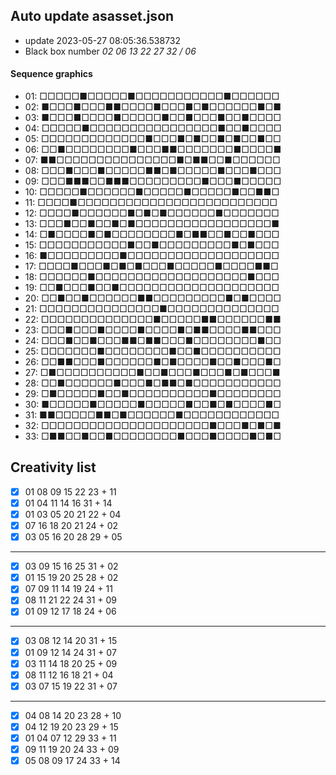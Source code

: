 ## Auto update asasset.json

* update 2023-05-27 08:05:36.538732
* Black box number _02 06 13 22 27 32 / 06_
#### Sequence graphics

* 01: □□□□□■□□□□□■□□□□□□□□□□□■□□□□□□
* 02: ■□□□■□□□■■□□□□■□□□■□■□□□□□□■□■
* 03: ■□□□■□□□□■□□□□□■□□■□□□■□□■□□□□
* 04: □□□□□■□□□□□□□□□□□□□□□□■□□■□□□□
* 05: □□□□□□□□□□□□□■□□□■□■□□■□■□□■□□
* 06: □□■□□□□□□□□■□□□■■□□□□□□□■□□□□■
* 07: ■■□□□□□□□□□□□□□□□■□■■□□■□□□□□□
* 08: □□□■□□□■□□□□□■■□■□□□□□■□□□■□□□
* 09: □□□■■■□□■■■□□□□□□□□□■□□□■□□□□□
* 10: □□□□□■□□□□□□■□□□□□■□□□□□■□□■■□
* 11: □□□□■□□□□□□□□□□□□□□□□□□□□□□□□□
* 12: □□□□■□□□□□□■□■□■□□□□□□■□□□□□□□
* 13: □□□■□□■□□■□■□□□□□□□□□□□□□□□□□■
* 14: □■□□□□■□■□□□□□□□□■□■■□□■□□■□□□
* 15: □□□□□□□□□□□■□□■□□□□□□□□□■□■□□□
* 16: ■□□□□□□□□□■□□□□□□□□□□□□□□□□□□□
* 17: □□□□■□□□■□■□■□□□■□□□□□■□□□□■■□
* 18: □□□□□□■□□□□□□□□□□□□□□□□□□□■□□□
* 19: □□■□□□■□□■□□□□□□□□□□□□□□□□□□□□
* 20: □□■□□■□□□□□□■■□□□□□□□□□■□■□□□□
* 21: □□□□□□□□□□□□□□□■□□□□□□□□□□□□□□
* 22: □□□□□□□□□□□□□□■□□□□□■■□□□□□□■■
* 23: □□□■□□□■□□□□■□□□□■□■■□□□□■■□□□
* 24: □□□■□□■□□□■■□■■□□□■□□□□□□□□■□□
* 25: □□□□□□□■□□□□□□□□■□□■□□□□□□□□□□
* 26: □□■■□□□■□□□□□□■□■□□□□■□□■□□□■□
* 27: □■□□□□□□□□□□■□□■□□□■□□□■□■□□□■
* 28: □□■□□□□□□■□□□■□■■□■□□□□□□□□□□□
* 29: □■□□□□□■□□■□□□□□□□□□□■□□□□□□□□
* 30: ■□□□□□■□□□□□■□□□□□■□□■□■□□□□■□
* 31: ■■□□□□□■■□■□□□□□□■□□□□□□□□□□□□
* 32: □□□□□□□□□□□□□□□□□□□□□■□□□■□■□■
* 33: □■■□□■□□■□□□□□□□□■□□□■□□□□■□■□
## Creativity list

- [x] 01 08 09 15 22 23 + 11
- [x] 01 04 11 14 16 31 + 14
- [x] 01 03 05 20 21 22 + 04
- [x] 07 16 18 20 21 24 + 02
- [x] 03 05 16 20 28 29 + 05
***
- [x] 03 09 15 16 25 31 + 02
- [x] 01 15 19 20 25 28 + 02
- [x] 07 09 11 14 19 24 + 11
- [x] 08 11 21 22 24 31 + 09
- [x] 01 09 12 17 18 24 + 06
***
- [x] 03 08 12 14 20 31 + 15
- [x] 01 09 12 14 24 31 + 07
- [x] 03 11 14 18 20 25 + 09
- [x] 08 11 12 16 18 21 + 04
- [x] 03 07 15 19 22 31 + 07
***
- [x] 04 08 14 20 23 28 + 10
- [x] 04 12 19 20 23 29 + 15
- [x] 01 04 07 12 29 33 + 11
- [x] 09 11 19 20 24 33 + 09
- [x] 05 08 09 17 24 33 + 14
